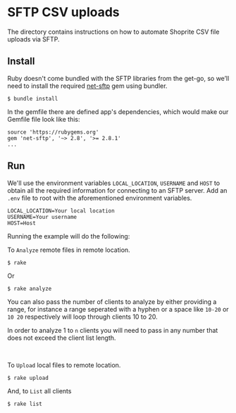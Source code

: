 SFTP CSV uploads  
========================================

The directory contains instructions on how to automate Shoprite CSV file uploads via SFTP.

## Install

Ruby doesn't come bundled with the SFTP libraries from the get-go, so we’ll need to install the required [net-sftp](https://rubygems.org/gems/net-sftp/versions/2.1.2) gem using bundler.

```
$ bundle install
```

In the gemfile there are defined app's dependencies, which would make our Gemfile file look like this:

```
source 'https://rubygems.org'
gem 'net-sftp', '~> 2.8', '>= 2.8.1'
...
```

## Run

We'll use the environment variables `LOCAL_LOCATION`, `USERNAME` and `HOST` to obtain all the required information for connecting to an SFTP server.
Add an `.env` file to root with the aforementioned environment variables.

```
LOCAL_LOCATION=Your local location
USERNAME=Your username
HOST=Host 
```

Running the example will do the following:

 To `Analyze` remote files in remote location.

```
$ rake 
```
Or 

```
$ rake analyze 
```
You can also pass the number of clients to analyze by either providing a range, 
for instance a range seperated with a hyphen or a space like `10-20` or `10 20` respectively will loop through clients 10 to 20. 

In order to analyze 1 to `n` clients you will need to pass in any number that does not exceed the client list length.

<br />

 To `Upload` local files to remote location.

```
$ rake upload
``` 

And, to `List` all clients 

```
$ rake list
```

